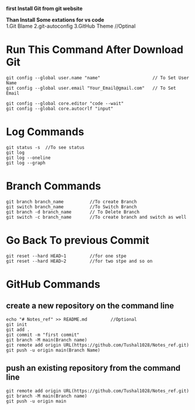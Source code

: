 **first Install Git from git website**
</br>

**Than Install Some extations for vs code**
</br>
1.Git Blame
2.git-autoconfig
3.GitHub Theme      //Optinal


# Run This Command After Download Git

```
git config --global user.name "name"                    // To Set User Name
git config --global user.email "Your_Email@gmail.com"   // To Set Email 

git config --global core.editor "code --wait"
git config --global core.autocrlf "input"

```

# Log Commands
```
git status -s  //To see status
git log
git log --oneline
git log --graph
```
 
# Branch Commands
```
git branch branch_name          //To create Branch
git switch branch_name          //To Switch Branch
git branch -d branch_name       // To Delete Branch
git switch -c branch_name       //To create branch and switch as well

```

# Go Back To previous Commit
```
git reset --hard HEAD~1         //for one stpe
git reset --hard HEAD~2         //for two stpe and so on
```

# GitHub Commands 
## create a new repository on the command line
```
echo "# Notes_ref" >> README.md         //Optional
git init
git add .
git commit -m "first commit"
git branch -M main(Branch name)
git remote add origin URL(https://github.com/Tushal1028/Notes_ref.git)
git push -u origin main(Branch Name)
```
##  push an existing repository from the command line
```
git remote add origin URL(https://github.com/Tushal1028/Notes_ref.git)
git branch -M main(Branch name)
git push -u origin main
```
